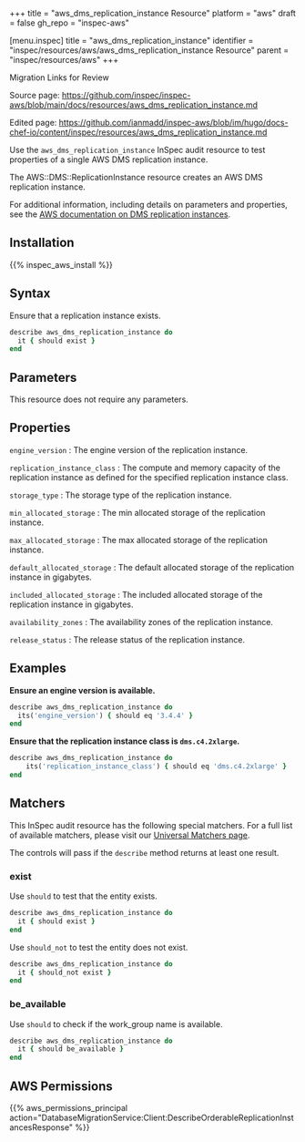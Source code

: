 +++
title = "aws_dms_replication_instance Resource"
platform = "aws"
draft = false
gh_repo = "inspec-aws"

[menu.inspec]
title = "aws_dms_replication_instance"
identifier = "inspec/resources/aws/aws_dms_replication_instance Resource"
parent = "inspec/resources/aws"
+++

<div class="admonition-note">
<p class="admonition-note-title">Migration Links for Review</p>
<div class="admonition-note-text">
<p>Source page: <a href="https://github.com/inspec/inspec-aws/blob/main/docs/resources/aws_dms_replication_instance.md">https://github.com/inspec/inspec-aws/blob/main/docs/resources/aws_dms_replication_instance.md</a></p>
<p>Edited page: <a href="https://github.com/ianmadd/inspec-aws/blob/im/hugo/docs-chef-io/content/inspec/resources/aws_dms_replication_instance.md">https://github.com/ianmadd/inspec-aws/blob/im/hugo/docs-chef-io/content/inspec/resources/aws_dms_replication_instance.md</a></p>
</div>
</div>


Use the `aws_dms_replication_instance` InSpec audit resource to test properties of a single AWS DMS replication instance.

The AWS::DMS::ReplicationInstance resource creates an AWS DMS replication instance.

For additional information, including details on parameters and properties, see the [AWS documentation on DMS replication instances](https://docs.aws.amazon.com/AWSCloudFormation/latest/UserGuide/aws-resource-dms-replicationinstance.html).

## Installation

{{% inspec_aws_install %}}

## Syntax

Ensure that a replication instance exists.

```ruby
describe aws_dms_replication_instance do
  it { should exist }
end
```

## Parameters

This resource does not require any parameters.

## Properties

`engine_version`
: The engine version of the replication instance.

`replication_instance_class`
: The compute and memory capacity of the replication instance as defined for the specified replication instance class.

`storage_type`
: The storage type of the replication instance.

`min_allocated_storage`
: The min allocated storage of the replication instance.

`max_allocated_storage`
: The max allocated storage of the replication instance.

`default_allocated_storage`
: The default allocated storage of the replication instance in gigabytes.

`included_allocated_storage`
: The included allocated storage of the replication instance in gigabytes.

`availability_zones`
: The availability zones of the replication instance.

`release_status`
: The release status of the replication instance.

## Examples

**Ensure an engine version is available.**

```ruby
describe aws_dms_replication_instance do
  its('engine_version') { should eq '3.4.4' }
end
```

**Ensure that the replication instance class is `dms.c4.2xlarge`.**

```ruby
describe aws_dms_replication_instance do
    its('replication_instance_class') { should eq 'dms.c4.2xlarge' }
end
```

## Matchers

This InSpec audit resource has the following special matchers. For a full list of available matchers, please visit our [Universal Matchers page](https://www.inspec.io/docs/reference/matchers/).

The controls will pass if the `describe` method returns at least one result.

### exist

Use `should` to test that the entity exists.

```ruby
describe aws_dms_replication_instance do
  it { should exist }
end
```

Use `should_not` to test the entity does not exist.

```ruby
describe aws_dms_replication_instance do
  it { should_not exist }
end
```

### be_available

Use `should` to check if the work_group name is available.

```ruby
describe aws_dms_replication_instance do
  it { should be_available }
end
```

## AWS Permissions

{{% aws_permissions_principal action="DatabaseMigrationService:Client:DescribeOrderableReplicationInstancesResponse" %}}
